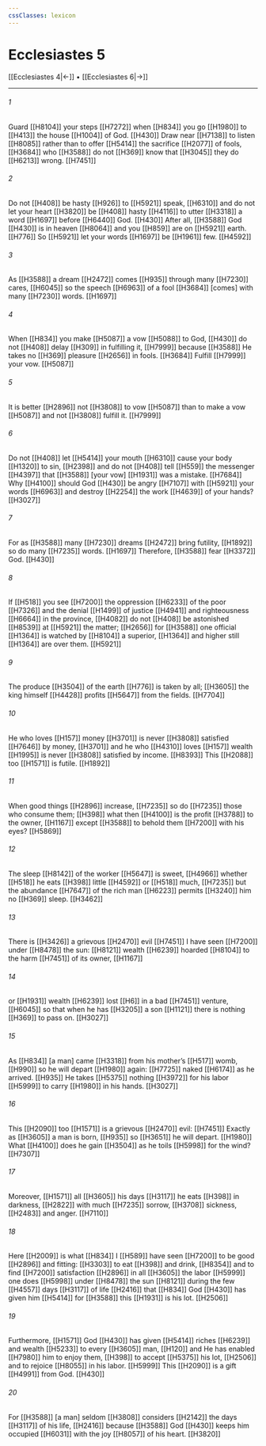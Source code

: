 ```yaml
---
cssClasses: lexicon
---
```


# Ecclesiastes 5

[[Ecclesiastes 4|←]] • [[Ecclesiastes 6|→]]

---

###### 1
Guard [[H8104]] your steps [[H7272]] when [[H834]] you go [[H1980]] to [[H413]] the house [[H1004]] of God. [[H430]] Draw near [[H7138]] to listen [[H8085]] rather than to offer [[H5414]] the sacrifice [[H2077]] of fools, [[H3684]] who [[H3588]] do not [[H369]] know that [[H3045]] they do [[H6213]] wrong. [[H7451]]

###### 2
Do not [[H408]] be hasty [[H926]] to [[H5921]] speak, [[H6310]] and do not let your heart [[H3820]] be [[H408]] hasty [[H4116]] to utter [[H3318]] a word [[H1697]] before [[H6440]] God. [[H430]] After all, [[H3588]] God [[H430]] is in heaven [[H8064]] and you [[H859]] are on [[H5921]] earth. [[H776]] So [[H5921]] let your words [[H1697]] be [[H1961]] few. [[H4592]]

###### 3
As [[H3588]] a dream [[H2472]] comes [[H935]] through many [[H7230]] cares, [[H6045]] so the speech [[H6963]] of a fool [[H3684]] [comes] with many [[H7230]] words. [[H1697]]

###### 4
When [[H834]] you make [[H5087]] a vow [[H5088]] to God, [[H430]] do not [[H408]] delay [[H309]] in fulfilling it, [[H7999]] because [[H3588]] He takes no [[H369]] pleasure [[H2656]] in fools. [[H3684]] Fulfill [[H7999]] your vow. [[H5087]]

###### 5
It is better [[H2896]] not [[H3808]] to vow [[H5087]] than to make a vow [[H5087]] and not [[H3808]] fulfill it. [[H7999]]

###### 6
Do not [[H408]] let [[H5414]] your mouth [[H6310]] cause your body [[H1320]] to sin, [[H2398]] and do not [[H408]] tell [[H559]] the messenger [[H4397]] that [[H3588]] [your vow] [[H1931]] was a mistake. [[H7684]] Why [[H4100]] should God [[H430]] be angry [[H7107]] with [[H5921]] your words [[H6963]] and destroy [[H2254]] the work [[H4639]] of your hands? [[H3027]]

###### 7
For as [[H3588]] many [[H7230]] dreams [[H2472]] bring futility, [[H1892]] so do many [[H7235]] words. [[H1697]] Therefore, [[H3588]] fear [[H3372]] God. [[H430]]

###### 8
If [[H518]] you see [[H7200]] the oppression [[H6233]] of the poor [[H7326]] and the denial [[H1499]] of justice [[H4941]] and righteousness [[H6664]] in the province, [[H4082]] do not [[H408]] be astonished [[H8539]] at [[H5921]] the matter; [[H2656]] for [[H3588]] one official [[H1364]] is watched by [[H8104]] a superior, [[H1364]] and higher still [[H1364]] are over them. [[H5921]]

###### 9
The produce [[H3504]] of the earth [[H776]] is taken by all; [[H3605]] the king himself [[H4428]] profits [[H5647]] from the fields. [[H7704]]

###### 10
He who loves [[H157]] money [[H3701]] is never [[H3808]] satisfied [[H7646]] by money, [[H3701]] and he who [[H4310]] loves [[H157]] wealth [[H1995]] is never [[H3808]] satisfied by income. [[H8393]] This [[H2088]] too [[H1571]] is futile. [[H1892]]

###### 11
When good things [[H2896]] increase, [[H7235]] so do [[H7235]] those who consume them; [[H398]] what then [[H4100]] is the profit [[H3788]] to the owner, [[H1167]] except [[H3588]] to behold them [[H7200]] with his eyes? [[H5869]]

###### 12
The sleep [[H8142]] of the worker [[H5647]] is sweet, [[H4966]] whether [[H518]] he eats [[H398]] little [[H4592]] or [[H518]] much, [[H7235]] but the abundance [[H7647]] of the rich man [[H6223]] permits [[H3240]] him  no [[H369]] sleep. [[H3462]]

###### 13
There is [[H3426]] a grievous [[H2470]] evil [[H7451]] I have seen [[H7200]] under [[H8478]] the sun: [[H8121]] wealth [[H6239]] hoarded [[H8104]] to the harm [[H7451]] of its owner, [[H1167]]

###### 14
or [[H1931]] wealth [[H6239]] lost [[H6]] in a bad [[H7451]] venture, [[H6045]] so that when he has [[H3205]] a son [[H1121]] there is nothing [[H369]] to pass on. [[H3027]]

###### 15
As [[H834]] [a man] came [[H3318]] from his mother’s [[H517]] womb, [[H990]] so he will depart [[H1980]] again: [[H7725]] naked [[H6174]] as he arrived. [[H935]] He takes [[H5375]] nothing [[H3972]] for his labor [[H5999]] to carry [[H1980]] in his hands. [[H3027]]

###### 16
This [[H2090]] too [[H1571]] is a grievous [[H2470]] evil: [[H7451]] Exactly as [[H3605]] a man is born, [[H935]] so [[H3651]] he will depart. [[H1980]] What [[H4100]] does he gain [[H3504]] as he toils [[H5998]] for the wind? [[H7307]]

###### 17
Moreover, [[H1571]] all [[H3605]] his days [[H3117]] he eats [[H398]] in darkness, [[H2822]] with much [[H7235]] sorrow, [[H3708]] sickness, [[H2483]] and anger. [[H7110]]

###### 18
Here [[H2009]] is what [[H834]] I [[H589]] have seen [[H7200]] to be good [[H2896]] and fitting: [[H3303]] to eat [[H398]] and drink, [[H8354]] and to find [[H7200]] satisfaction [[H2896]] in all [[H3605]] the labor [[H5999]] one does [[H5998]] under [[H8478]] the sun [[H8121]] during the few [[H4557]] days [[H3117]] of life [[H2416]] that [[H834]] God [[H430]] has given him [[H5414]] for [[H3588]] this [[H1931]] is his lot. [[H2506]]

###### 19
Furthermore, [[H1571]] God [[H430]] has given [[H5414]] riches [[H6239]] and wealth [[H5233]] to  every [[H3605]] man, [[H120]] and He has enabled [[H7980]] him to enjoy them, [[H398]] to accept [[H5375]] his lot, [[H2506]] and to rejoice [[H8055]] in his labor. [[H5999]] This [[H2090]] is a gift [[H4991]] from God. [[H430]]

###### 20
For [[H3588]] [a man] seldom [[H3808]] considers [[H2142]] the days [[H3117]] of his life, [[H2416]] because [[H3588]] God [[H430]] keeps him occupied [[H6031]] with the joy [[H8057]] of his heart. [[H3820]]

